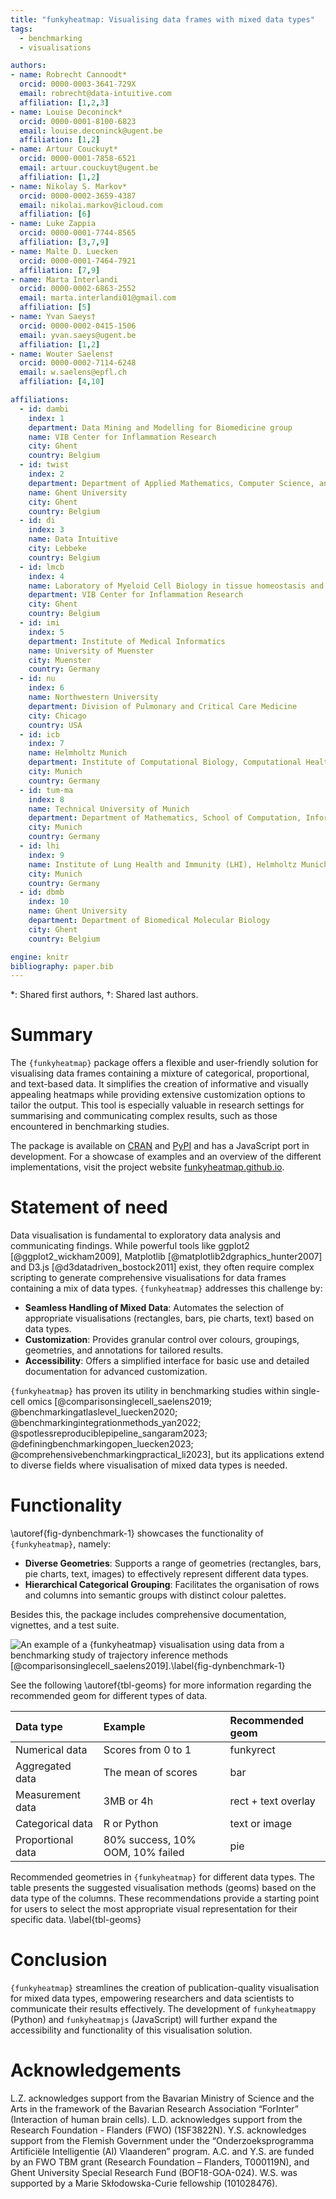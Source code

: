 ```yaml
---
title: "funkyheatmap: Visualising data frames with mixed data types"
tags:
  - benchmarking
  - visualisations

authors:
- name: Robrecht Cannoodt*
  orcid: 0000-0003-3641-729X
  email: robrecht@data-intuitive.com
  affiliation: [1,2,3]
- name: Louise Deconinck*
  orcid: 0000-0001-8100-6823
  email: louise.deconinck@ugent.be
  affiliation: [1,2]
- name: Artuur Couckuyt*
  orcid: 0000-0001-7858-6521
  email: artuur.couckuyt@ugent.be
  affiliation: [1,2]
- name: Nikolay S. Markov*
  orcid: 0000-0002-3659-4387
  email: nikolai.markov@icloud.com
  affiliation: [6]
- name: Luke Zappia
  orcid: 0000-0001-7744-8565
  affiliation: [3,7,9]
- name: Malte D. Luecken
  orcid: 0000-0001-7464-7921
  affiliation: [7,9]
- name: Marta Interlandi
  orcid: 0000-0002-6863-2552
  email: marta.interlandi01@gmail.com
  affiliation: [5]
- name: Yvan Saeys†
  orcid: 0000-0002-0415-1506
  email: yvan.saeys@ugent.be
  affiliation: [1,2]
- name: Wouter Saelens†
  orcid: 0000-0002-7114-6248
  email: w.saelens@epfl.ch
  affiliation: [4,10]

affiliations:
  - id: dambi
    index: 1
    department: Data Mining and Modelling for Biomedicine group
    name: VIB Center for Inflammation Research
    city: Ghent
    country: Belgium
  - id: twist
    index: 2
    department: Department of Applied Mathematics, Computer Science, and Statistics
    name: Ghent University
    city: Ghent
    country: Belgium
  - id: di
    index: 3
    name: Data Intuitive
    city: Lebbeke
    country: Belgium
  - id: lmcb
    index: 4
    name: Laboratory of Myeloid Cell Biology in tissue homeostasis and regeneration
    department: VIB Center for Inflammation Research
    city: Ghent
    country: Belgium
  - id: imi
    index: 5
    department: Institute of Medical Informatics
    name: University of Muenster
    city: Muenster
    country: Germany
  - id: nu
    index: 6
    name: Northwestern University
    department: Division of Pulmonary and Critical Care Medicine
    city: Chicago
    country: USA
  - id: icb
    index: 7
    name: Helmholtz Munich
    department: Institute of Computational Biology, Computational Health Center
    city: Munich
    country: Germany
  - id: tum-ma
    index: 8
    name: Technical University of Munich
    department: Department of Mathematics, School of Computation, Information and Technology
    city: Munich
    country: Germany
  - id: lhi
    index: 9
    name: Institute of Lung Health and Immunity (LHI), Helmholtz Munich, Comprehensive Pneumology Center (CPC-M), Germany; Member of the German Center for Lung Research (DZL)
    city: Munich
    country: Germany
  - id: dbmb
    index: 10
    name: Ghent University
    department: Department of Biomedical Molecular Biology
    city: Ghent
    country: Belgium

engine: knitr
bibliography: paper.bib
---
```


*: Shared first authors, †: Shared last authors.

# Summary

The `{funkyheatmap}` package offers a flexible and user-friendly solution for visualising data frames containing a mixture of categorical, proportional, and text-based data. It simplifies the creation of informative and visually appealing heatmaps while providing extensive customization options to tailor the output. This tool is especially valuable in research settings for summarising and communicating complex results, such as those encountered in benchmarking studies.

The package is available on [CRAN](https://cran.r-project.org/package=funkyheatmap) and [PyPI](https://pypi.org/project/funkyheatmappy/) and has a JavaScript port in development. For a showcase of examples and an overview of the different implementations, visit the project website [funkyheatmap.github.io](https://funkyheatmap.github.io).

# Statement of need
Data visualisation is fundamental to exploratory data analysis and communicating findings. While powerful tools like ggplot2 [@ggplot2_wickham2009], Matplotlib [@matplotlib2dgraphics_hunter2007] and D3.js [@d3datadriven_bostock2011] exist, they often require complex scripting to generate comprehensive visualisations for data frames containing a mix of data types. `{funkyheatmap}` addresses this challenge by:

* **Seamless Handling of Mixed Data**: Automates the selection of appropriate visualisations (rectangles, bars, pie charts, text) based on data types.
* **Customization**: Provides granular control over colours, groupings, geometries, and annotations for tailored results.
* **Accessibility**: Offers a simplified interface for basic use and detailed documentation for advanced customization.

`{funkyheatmap}` has proven its utility in benchmarking studies within single-cell omics [@comparisonsinglecell_saelens2019; @benchmarkingatlaslevel_luecken2020; @benchmarkingintegrationmethods_yan2022; @spotlessreproduciblepipeline_sangaram2023; @definingbenchmarkingopen_luecken2023; @comprehensivebenchmarkingpractical_li2023], but its applications extend to diverse fields where visualisation of mixed data types is needed.

# Functionality
\autoref{fig-dynbenchmark-1} showcases the functionality of `{funkyheatmap}`, namely:

* **Diverse Geometries**: Supports a range of geometries (rectangles, bars, pie charts, text, images) to effectively represent different data types.
* **Hierarchical Categorical Grouping**: Facilitates the organisation of rows and columns into semantic groups with distinct colour palettes.

Besides this, the package includes comprehensive documentation, vignettes, and a test suite.

![An example of a `{funkyheatmap}` visualisation using data from a benchmarking study of trajectory inference methods [@comparisonsinglecell_saelens2019].\label{fig-dynbenchmark-1}](utils_files/figure-gfm/fig-dynbenchmark-1.svg)

See the following \autoref{tbl-geoms} for more information regarding the recommended geom for different types of data.

| Data type         | Example                          | Recommended geom    |
|:------------------|:---------------------------------|:--------------------|
| Numerical data    | Scores from 0 to 1               | funkyrect           |
| Aggregated data   | The mean of scores               | bar                 |
| Measurement data  | 3MB or 4h                        | rect + text overlay |
| Categorical data  | R or Python                      | text or image       |
| Proportional data | 80% success, 10% OOM, 10% failed | pie                 |

Recommended geometries in `{funkyheatmap}` for different data types. The table presents the suggested visualisation methods (geoms) based on the data type of the columns. These recommendations provide a starting point for users to select the most appropriate visual representation for their specific data. \label{tbl-geoms}

# Conclusion
`{funkyheatmap}` streamlines the creation of publication-quality visualisation for mixed data types, empowering researchers and data scientists to communicate their results effectively. The development of `funkyheatmappy` (Python) and `funkyheatmapjs` (JavaScript) will further expand the accessibility and functionality of this visualisation solution.

# Acknowledgements
<!-- Acknowledgement of any financial support. -->
L.Z. acknowledges support from the Bavarian Ministry of Science and the Arts in the framework of the Bavarian Research Association “ForInter” (Interaction of human brain cells).
L.D. acknowledges support from the Research Foundation - Flanders (FWO) (1SF3822N). 
Y.S. acknowledges support from the Flemish Government under the “Onderzoeksprogramma Artificiële Intelligentie (AI) Vlaanderen” program.
A.C. and Y.S. are funded by an FWO TBM grant (Research Foundation – Flanders, T000119N), and Ghent University Special Research Fund (BOF18-GOA-024).
W.S. was supported by a Marie Skłodowska-Curie fellowship (101028476).


